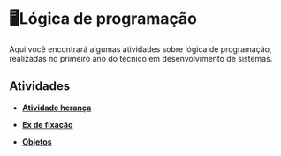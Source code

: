 
# 🖥️Lógica de programação

Aqui você encontrará algumas atividades sobre lógica de programação, realizadas no primeiro ano do técnico em desenvolvimento de sistemas.


## Atividades

- __[Atividade herança](https://github.com/cemeterydriiver/portfolioDS/tree/main/2Ano/logicaDeProgramacao/atvdHeranca)__

- __[Ex de fixação](https://github.com/cemeterydriiver/portfolioDS/tree/main/2Ano/logicaDeProgramacao/exDeFixacao)__

- __[Objetos](https://github.com/cemeterydriiver/portfolioDS/tree/main/2Ano/logicaDeProgramacao/objetos)__



